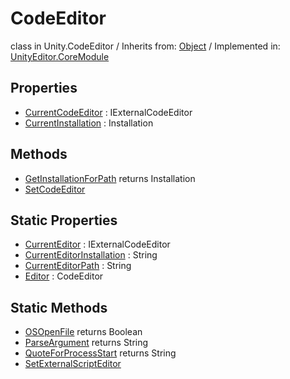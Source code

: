 # CodeEditor
class in Unity.CodeEditor
 / Inherits from: <a href="https://docs.unity3d.com/6000.0/Documentation/ScriptReference/Object.html" target="_blank">Object</a> / Implemented in: <a href="https://docs.unity3d.com/6000.0/Documentation/ScriptReference/UnityEditor.CoreModule.html" target="_blank">UnityEditor.CoreModule</a>
## Properties
- <a href="https://docs.unity3d.com/6000.0/Documentation/ScriptReference/CodeEditor-CurrentCodeEditor.html" target="_blank">CurrentCodeEditor</a> : IExternalCodeEditor
- <a href="https://docs.unity3d.com/6000.0/Documentation/ScriptReference/CodeEditor-CurrentInstallation.html" target="_blank">CurrentInstallation</a> : Installation
## Methods
- <a href="https://docs.unity3d.com/6000.0/Documentation/ScriptReference/CodeEditor.GetInstallationForPath.html" target="_blank">GetInstallationForPath</a> returns Installation
- <a href="https://docs.unity3d.com/6000.0/Documentation/ScriptReference/CodeEditor.SetCodeEditor.html" target="_blank">SetCodeEditor</a>
## Static Properties
- <a href="https://docs.unity3d.com/6000.0/Documentation/ScriptReference/CodeEditor-CurrentEditor.html" target="_blank">CurrentEditor</a> : IExternalCodeEditor
- <a href="https://docs.unity3d.com/6000.0/Documentation/ScriptReference/CodeEditor-CurrentEditorInstallation.html" target="_blank">CurrentEditorInstallation</a> : String
- <a href="https://docs.unity3d.com/6000.0/Documentation/ScriptReference/CodeEditor-CurrentEditorPath.html" target="_blank">CurrentEditorPath</a> : String
- <a href="https://docs.unity3d.com/6000.0/Documentation/ScriptReference/CodeEditor-Editor.html" target="_blank">Editor</a> : CodeEditor
## Static Methods
- <a href="https://docs.unity3d.com/6000.0/Documentation/ScriptReference/CodeEditor.OSOpenFile.html" target="_blank">OSOpenFile</a> returns Boolean
- <a href="https://docs.unity3d.com/6000.0/Documentation/ScriptReference/CodeEditor.ParseArgument.html" target="_blank">ParseArgument</a> returns String
- <a href="https://docs.unity3d.com/6000.0/Documentation/ScriptReference/CodeEditor.QuoteForProcessStart.html" target="_blank">QuoteForProcessStart</a> returns String
- <a href="https://docs.unity3d.com/6000.0/Documentation/ScriptReference/CodeEditor.SetExternalScriptEditor.html" target="_blank">SetExternalScriptEditor</a>
